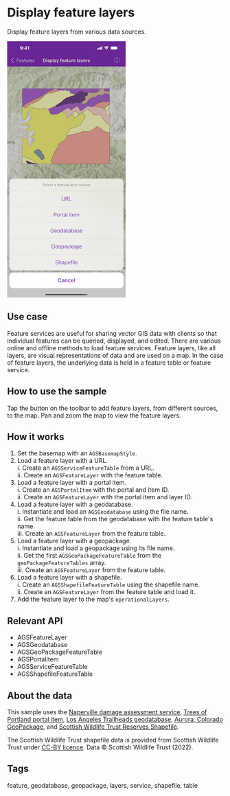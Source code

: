 # Display feature layers

Display feature layers from various data sources.

![Display feature layers](display-feature-layers.png)

## Use case

Feature services are useful for sharing vector GIS data with clients so that individual features can be queried, displayed, and edited. There are various online and offline methods to load feature services. Feature layers, like all layers, are visual representations of data and are used on a map. In the case of feature layers, the underlying data is held in a feature table or feature service.

## How to use the sample

Tap the button on the toolbar to add feature layers, from different sources, to the map. Pan and zoom the map to view the feature layers.

## How it works

1. Set the basemap with an `AGSBasemapStyle`.
2. Load a feature layer with a URL.  
    i. Create an `AGSServiceFeatureTable` from a URL.  
    ii. Create an `AGSFeatureLayer` with the feature table.  
3. Load a feature layer with a portal item.  
    i. Create an `AGSPortalItem` with the portal and item ID.  
    ii. Create an `AGSFeatureLayer` with the portal item and layer ID.  
4. Load a feature layer with a geodatabase.  
    i. Instantiate and load an `AGSGeodatabase` using the file name.  
    ii. Get the feature table from the geodatabase with the feature table's name.  
    iii. Create an `AGSFeatureLayer` from the feature table.  
5. Load a feature layer with a geopackage.  
    i. Instantiate and load a geopackage using its file name.  
    ii. Get the first `AGSGeoPackageFeatureTable` from the `geoPackageFeatureTables` array.  
    iii. Create an `AGSFeatureLayer` from the feature table.  
6. Load a feature layer with a shapefile.  
    i. Create an `AGSShapefileFeatureTable` using the shapefile name.  
    ii. Create an `AGSFeatureLayer` from the feature table and load it.  
7. Add the feature layer to the map's `operationalLayers`.  

## Relevant API

* AGSFeatureLayer
* AGSGeodatabase
* AGSGeoPackageFeatureTable
* AGSPortalItem
* AGSServiceFeatureTable
* AGSShapefileFeatureTable

## About the data

This sample uses the [Naperville damage assessment service](https://sampleserver7.arcgisonline.com/server/rest/services/DamageAssessment/FeatureServer/0), [Trees of Portland portal item](https://www.arcgis.com/home/item.html?id=1759fd3e8a324358a0c58d9a687a8578), [Los Angeles Trailheads geodatabase](https://www.arcgis.com/home/item.html?id=2b0f9e17105847809dfeb04e3cad69e0), [Aurora, Colorado GeoPackage](https://www.arcgis.com/home/item.html?id=68ec42517cdd439e81b036210483e8e7), and [Scottish Wildlife Trust Reserves Shapefile](https://www.arcgis.com/home/item.html?id=15a7cbd3af1e47cfa5d2c6b93dc44fc2).

The Scottish Wildlife Trust shapefile data is provided from Scottish Wildlife Trust under [CC-BY licence](https://creativecommons.org/licenses/by/4.0/). Data © Scottish Wildlife Trust (2022).

## Tags

feature, geodatabase, geopackage, layers, service, shapefile, table
